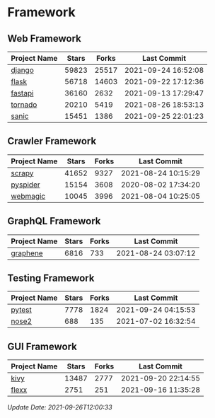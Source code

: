 # Framework

## Web Framework
| Project Name | Stars | Forks | Last Commit |
| ------------ | ----- | ----- | ----------- |
| [django](https://github.com/django/django) | 59823 | 25517 | 2021-09-24 16:52:08 |
| [flask](https://github.com/pallets/flask) | 56718 | 14603 | 2021-09-22 17:12:36 |
| [fastapi](https://github.com/tiangolo/fastapi) | 36160 | 2632 | 2021-09-13 17:29:47 |
| [tornado](https://github.com/tornadoweb/tornado) | 20210 | 5419 | 2021-08-26 18:53:13 |
| [sanic](https://github.com/sanic-org/sanic) | 15451 | 1386 | 2021-09-25 22:01:23 |

## Crawler Framework
| Project Name | Stars | Forks | Last Commit |
| ------------ | ----- | ----- | ----------- |
| [scrapy](https://github.com/scrapy/scrapy) | 41652 | 9327 | 2021-08-24 10:15:29 |
| [pyspider](https://github.com/binux/pyspider) | 15154 | 3608 | 2020-08-02 17:34:20 |
| [webmagic](https://github.com/code4craft/webmagic) | 10045 | 3996 | 2021-08-04 10:25:05 |

## GraphQL Framework
| Project Name | Stars | Forks | Last Commit |
| ------------ | ----- | ----- | ----------- |
| [graphene](https://github.com/graphql-python/graphene) | 6816 | 733 | 2021-08-24 03:07:12 |

## Testing Framework
| Project Name | Stars | Forks | Last Commit |
| ------------ | ----- | ----- | ----------- |
| [pytest](https://github.com/pytest-dev/pytest) | 7778 | 1824 | 2021-09-24 04:15:53 |
| [nose2](https://github.com/nose-devs/nose2) | 688 | 135 | 2021-07-02 16:32:54 |

## GUI Framework
| Project Name | Stars | Forks | Last Commit |
| ------------ | ----- | ----- | ----------- |
| [kivy](https://github.com/kivy/kivy) | 13487 | 2777 | 2021-09-20 22:14:55 |
| [flexx](https://github.com/flexxui/flexx) | 2751 | 251 | 2021-09-16 11:35:28 |

*Update Date: 2021-09-26T12:00:33*